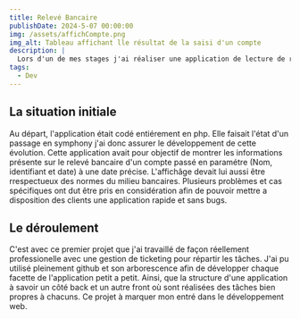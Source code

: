 ```yaml
---
title: Relevé Bancaire
publishDate: 2024-5-07 00:00:00
img: /assets/affichCompte.png
img_alt: Tableau affichant lle résultat de la saisi d'un compte
description: |
  Lors d'un de mes stages j'ai réaliser une application de lecture de relevé bancaire.
tags:
  - Dev
---
```


## La situation initiale

Au départ, l'application était codé entiérement en php. Elle faisait l'état d'un passage en symphony j'ai donc assurer le développement de cette évolution. 
Cette application avait pour objectif de montrer les informations présente sur le relevé bancaire d'un compte passé en paramétre  (Nom, identifiant et date)  à une date précise.
L'affichâge devait lui aussi être rrespectueux des normes du milieu bancaires. 
Plusieurs problèmes et cas spécifiques ont dut être pris en considération afin de pouvoir mettre a disposition des clients une application rapide et sans bugs.

## Le déroulement

C'est avec ce premier projet que j'ai travaillé de façon réellement professionelle avec une gestion de ticketing pour répartir les tâches. J'ai pu
utilisé pleinement github et son arborescence afin de développer chaque facette de l'application petit a petit. Ainsi, que la structure d'une application à savoir un côté back et un autre front où sont réalisées des tâches bien propres à chacuns. Ce projet à marquer mon entré dans le développement web.